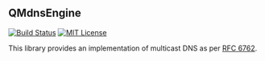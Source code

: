 ## QMdnsEngine

[![Build Status](https://travis-ci.org/nitroshare/qmdnsengine.svg?branch=master)](https://travis-ci.org/nitroshare/qmdnsengine)
[![MIT License](http://img.shields.io/badge/license-MIT-blue.svg?style=flat)](http://opensource.org/licenses/MIT)

This library provides an implementation of multicast DNS as per [RFC 6762](https://tools.ietf.org/html/rfc6762).

